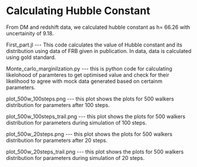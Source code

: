 # Calculating Hubble Constant

From DM and redshift data, we calculated hubble constant as h= 66.26 with uncertainity of 9.18.

First_part.jl --- This code calculates the value of Hubble constant and its distribution using data of FRB given in publication. In data, data is calculated using gold standard. 

Monte_carlo_marginilzation.py --- this is python code for calculating likelohood of paramteres to get optimised value and check for their likelihood to agree with mock data generated based on certainm parameters.

plot_500w_100steps.png --- this plot shows the plots for 500 walkers distribution for parameters after 100 steps. 

plot_500w_100steps_trail.png --- this plot shows the plots for 500 walkers distribution for parameters during simulation of 100 steps. 

plot_500w_20steps.png --- this plot shows the plots for 500 walkers distribution for parameters after 20 steps. 

plot_500w_20steps_trail.png --- this plot shows the plots for 500 walkers distribution for parameters during simulation of 20 steps. 